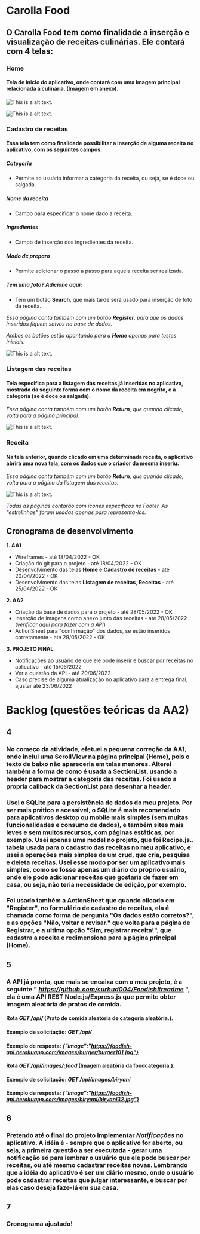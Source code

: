 # Carolla Food

## O Carolla Food tem como finalidade a inserção e visualização de receitas culinárias. Ele contará com 4 telas:

### Home

#### Tela de inicio do aplicativo, onde contará com uma imagem principal relacionada á culinária. (Imagem em anexo).

![This is a alt text.](wireframes/Home.png "Tela home.")

![This is a alt text.](src/components/Main/receita.webp "Imagem principal.")

### Cadastro de receitas

#### Essa tela tem como finalidade possibilitar a inserção de alguma receita no aplicativo, com os seguintes campos:

##### Categoria

- Permite ao usuário informar a categoria da receita, ou seja, se é doce ou salgada.

##### Nome da receita

- Campo para especificar o nome dado a receita.

##### Ingredientes

- Campo de inserção dos ingredientes da receita.

##### Modo de preparo

- Permite adicionar o passo a passo para aquela receita ser realizada.

##### Tem uma foto? Adicione aqui:

- Tem um botão **Search**, que mais tarde será usado para inserção de foto da receita.

_Essa página conta também com um botão **Register**, para que os dados inseridos fiquem salvos na base de dados._

_Ambos os botões estão apontando para a **Home** apenas para testes iniciais._

![This is a alt text.](wireframes/Register.png "Tela para cadastrar receitas.")

### Listagem das receitas

#### Tela especifica para a listagem das receitas já inseridas no aplicativo, mostrado da seguinte forma com o nome da receita em negrito, e a categoria (se é doce ou salgada).

_Essa página conta também com um botão **Return**, que quando clicado, volta para a página principal._

![This is a alt text.](wireframes/Listing.png "Tela para listagem das receitas.")

### Receita

#### Na tela anterior, quando clicado em uma determinada receita, o aplicativo abrirá uma nova tela, com os dados que o criador da mesma inseriu.

_Essa página conta também com um botão **Return**, que quando clicado, volta para a página da listagem das receitas._

![This is a alt text.](wireframes/Recipe.png "Tela da receita.")

_Todas as páginas contarão com ícones especificos no Footer. As "estrelinhas" foram usadas apenas para representá-los._

## Cronograma de desenvolvimento

**1. AA1**

- Wireframes - até 18/04/2022 - OK
- Criação do git para o projeto - até 18/04/2022 - OK
- Desenvolvimento das telas **Home** e **Cadastro de receitas** - até 20/04/2022 - OK
- Desenvolvimento das telas **Listagem de receitas**, **Receitas** - até 25/04/2022 - OK

**2. AA2**

- Criação da base de dados para o projeto - até 28/05/2022 - OK
- Inserção de imagens como anexo junto das receitas - até 28/05/2022 (_verificar aqui para fazer com a API_)
- ActionSheet para "confirmação" dos dados, se estão inseridos corretamente - até 29/05/2022 - OK

**3. PROJETO FINAL**

- Notificações ao usuário de que ele pode inserir e buscar por receitas no aplicativo - até 15/06/2022
- Ver a questão da API - até 20/06/2022
- Caso precise de alguma atualização no aplicativo para a entrega final, ajustar até 23/06/2022

# Backlog (questões teóricas da AA2)

## 4

### No começo da atividade, efetuei a pequena correção da AA1, onde inclui uma ScrollView na página principal (Home), pois o texto de baixo não apareceria em telas menores. Alterei também a forma de como é usada a SectionList, usando a header para mostrar a categoria das receitas. Foi usado a propria callback da SectionList para desenhar a header.

### Usei o SQLite para a persistência de dados do meu projeto. Por ser mais prático e acessível, o SQLite é mais recomendado para aplicativos desktop ou mobile mais simples (sem muitas funcionalidades e consumo de dados), e também sites mais leves e sem muitos recursos, com páginas estáticas, por exemplo. Usei apenas uma model no projeto, que foi Recipe.js.. tabela usada para o cadastro das receitas no meu aplicativo, e usei a operações mais simples de um crud, que cria, pesquisa e deleta receitas. Usei esse modo por ser um aplicativo mais simples, como se fosse apenas um diário do proprio usuário, onde ele pode adicionar receitas que gostaria de fazer em casa, ou seja, não teria necessidade de edição, por exemplo.

### Foi usado também a ActionSheet que quando clicado em "Register", no formulário de cadastro de receitas, ela é chamada como forma de pergunta "Os dados estão corretos?", e as opções "Não, voltar e revisar." que volta para a página de Registrar, e a ultima opção "Sim, registrar receita!", que cadastra a receita e redimensiona para a página principal (Home).

## 5

### A API já pronta, que mais se encaixa com o meu projeto, é a seguinte " _https://github.com/surhud004/Foodish#readme_ ", ela é uma API REST Node.js/Express.js que permite obter imagem aleatória de pratos de comida.

#### Rota _GET /api/_ (Prato de comida aleatória de categoria aleatória.).

#### Exemplo de solicitação: _GET /api/_

#### Exemplo de resposta: _{"image":"https://foodish-api.herokuapp.com/images/burger/burger101.jpg"}_

#### Rota _GET /api/images/:food_ (Imagem aleatória da foodcategoria.).

#### Exemplo de solicitação: _GET /api/images/biryani_

#### Exemplo de resposta: _{"image":"https://foodish-api.herokuapp.com/images/biryani/biryani32.jpg"}_

## 6

### Pretendo até o final do projeto implementar _Notificações_ no aplicativo. A idéia é - sempre que o aplicativo for aberto, ou seja, a primeira questão a ser executada - gerar uma notificação só para lembrar o usuário que ele pode buscar por receitas, ou até mesmo cadastrar receitas novas. Lembrando que a idéia do aplicativo é ser um diário mesmo, onde o usuário pode cadastrar receitas que julgar interessante, e buscar por elas caso deseja faze-lá em sua casa.

## 7

### Cronograma ajustado!

